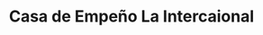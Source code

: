 ---
title: "Casa de Empeño La Intercaional"
url: /desamparados/casa-de-empeno-la-intercaional/
shop: Leiher
---
